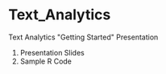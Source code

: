 # Text_Analytics
Text Analytics "Getting Started" Presentation

1. Presentation Slides
2. Sample R Code
